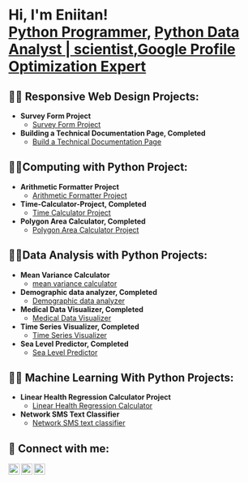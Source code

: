 <h1>Hi, I'm Eniitan! <br/><a href="https://github.com/GRACEDOFGOD">Python Programmer</a>, <a href="https://www.linkedin.com/in/eniitan-oluwatoyin-93ab9022b">Python Data Analyst | scientist</a>,<a href="https://skillshop.exceedlms.com/profiles/3d536116b95d473baef0d5ccf4e36e3b">Google Profile Optimization Expert</a></h1>

<h2>👨‍💻 Responsive Web Design Projects:</h2>

- <b>Survey Form Project</b>
  - [Survey Form Project](https://github.com/GRACEDOFGOD/Survey-Form-/tree/main)
- <b> Building a Technical Documentation Page, Completed</b>
  - [Build a Technical Documentation Page](https://github.com/GRACEDOFGOD/Technical-Documentation-page/tree/main)
 
<h2>👨‍💻Computing with Python Project:</h2>

- <b>Arithmetic Formatter Project</b>
   - [Arithmetic Formatter Project](https://github.com/GRACEDOFGOD/Arithmetic-Formatter/tree/main)
- <b> Time-Calculator-Project, Completed</b>
   - [Time Calculator Project](https://github.com/GRACEDOFGOD/Time-Calculator-Project/tree/main)
- <b>Polygon Area Calculator, Completed</b>
   - [Polygon Area Calculator Project](https://github.com/GRACEDOFGOD/Polygon-Area-Calculator/tree/main)
 
<h2>👨‍💻Data Analysis with Python Projects:</h2>

- <b>Mean Variance Calculator</b>
   - [mean variance calculator](https://github.com/GRACEDOFGOD/mean-variance-calculator/tree/main)
- <b>Demographic data analyzer, Completed</b>
   - [Demographic data analyzer](https://github.com/GRACEDOFGOD/demographic_data_analyzer/tree/main)
- <b>Medical Data Visualizer, Completed</b>
   - [Medical Data Visualizer](https://github.com/GRACEDOFGOD/medical_data_visualizer.py-Main-Script-/tree/main)
- <b>Time Series Visualizer, Completed</b>
   - [Time Series Visualizer](https://github.com/GRACEDOFGOD/time_series_visualizer/tree/main)
- <b>Sea Level Predictor, Completed</b>
   - [Sea Level Predictor](https://github.com/GRACEDOFGOD/sea_level_predictor)
     
<h2>👨‍💻 Machine Learning With Python Projects:</h2>

- <b>Linear Health Regression Calculator Project</b>
  - [Linear Health Regression Calculator](https://github.com/GRACEDOFGOD/Linear-Health-regression-calculator/tree/main)
- <b> Network SMS Text Classifier</b>
  - [Network SMS text classifier](https://github.com/GRACEDOFGOD/Neutral-Network-SMS-text-classifier/tree/main)
 
<h2> 🤳 Connect with me:</h2>

[<img align="left" alt="JoshMadakor | Twitter" width="22px" src="https://cdn.jsdelivr.net/npm/simple-icons@v3/icons/twitter.svg" />][twitter]
[<img align="left" alt="JoshMadakor | LinkedIn" width="22px" src="https://cdn.jsdelivr.net/npm/simple-icons@v3/icons/linkedin.svg" />][linkedin]
[<img align="left" alt="JoshMadakor | Instagram" width="22px" src="https://cdn.jsdelivr.net/npm/simple-icons@v3/icons/instagram.svg" />][instagram]

[twitter]: https://x.com/Eniitan001
[instagram]: https://www.instagram.com/eniitanoluwatoyin/
[linkedin]:https://www.linkedin.com/in/eniitan-oluwatoyin-93ab9022b

<!--
**joshmadakor1/joshmadakor1** is a ✨ _special_ ✨ repository because its `README.md` (this file) appears on your GitHub profile.

Here are some ideas to get you started:

- 🔭 I’m currently working on ...
- 🌱 I’m currently learning ...
- 👯 I’m looking to collaborate on ...
- 🤔 I’m looking for help with ...
- 💬 Ask me about ...
- 📫 How to reach me: ...
- 😄 Pronouns: ...
- ⚡ Fun fact: ...
-->
